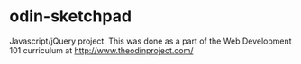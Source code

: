 odin-sketchpad
==============

Javascript/jQuery project. This was done as a part of the Web Development 101 curriculum at
http://www.theodinproject.com/
